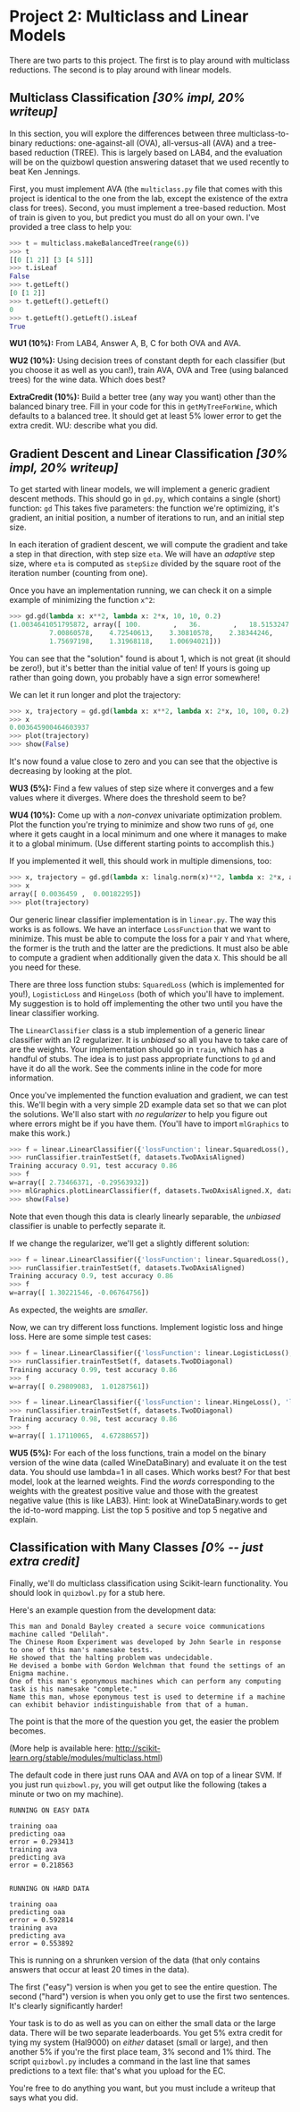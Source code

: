 # Project 2: Multiclass and Linear Models

There are two parts to this project. The first is to play around with multiclass reductions. The second is to play around with linear models.

## Multiclass Classification *[30% impl, 20% writeup]*

In this section, you will explore the differences between three
multiclass-to-binary reductions: one-against-all (OVA), all-versus-all
(AVA) and a tree-based reduction (TREE).  This is largely based
on LAB4, and the evaluation will be on the quizbowl question answering
dataset that we used recently to beat Ken Jennings.

First, you must implement AVA (the `multiclass.py` file that comes
with this project is identical to the one from the lab, except the
existence of the extra class for trees). Second, you must implement a
tree-based reduction. Most of train is given to you, but predict you
must do all on your own. I've provided a tree class to help you:

```python
>>> t = multiclass.makeBalancedTree(range(6))
>>> t
[[0 [1 2]] [3 [4 5]]]
>>> t.isLeaf
False
>>> t.getLeft()
[0 [1 2]]
>>> t.getLeft().getLeft()
0
>>> t.getLeft().getLeft().isLeaf
True
```

**WU1 (10%):** From LAB4, Answer A, B, C for both OVA and AVA.

**WU2 (10%):** Using decision trees of constant depth for each
classifier (but you choose it as well as you can!), train AVA, OVA and
Tree (using balanced trees) for the wine data. Which does best?

**ExtraCredit (10%):** Build a better tree (any way you want) other
than the balanced binary tree. Fill in your code for this in
`getMyTreeForWine`, which defaults to a balanced tree. It should get
at least 5% lower error to get the extra credit. WU: describe what you
did.


## Gradient Descent and Linear Classification *[30% impl, 20% writeup]*

To get started with linear models, we will implement a generic
gradient descent methods.  This should go in `gd.py`, which
contains a single (short) function: `gd` This takes five
parameters: the function we're optimizing, it's gradient, an initial
position, a number of iterations to run, and an initial step size.

In each iteration of gradient descent, we will compute the gradient
and take a step in that direction, with step size `eta`.  We
will have an *adaptive* step size, where `eta` is computed
as `stepSize` divided by the square root of the iteration
number (counting from one).

Once you have an implementation running, we can check it on a simple
example of minimizing the function `x^2`:

```python
>>> gd.gd(lambda x: x**2, lambda x: 2*x, 10, 10, 0.2)
(1.0034641051795872, array([ 100.        ,   36.        ,   18.5153247 ,   10.95094653,
          7.00860578,    4.72540613,    3.30810578,    2.38344246,
          1.75697198,    1.31968118,    1.00694021]))
```

You can see that the "solution" found is about 1, which is not great
(it should be zero!), but it's better than the initial value of ten!
If yours is going up rather than going down, you probably have a sign
error somewhere!

We can let it run longer and plot the trajectory:

```python
>>> x, trajectory = gd.gd(lambda x: x**2, lambda x: 2*x, 10, 100, 0.2)
>>> x
0.003645900464603937
>>> plot(trajectory)
>>> show(False)
```

It's now found a value close to zero and you can see that the
objective is decreasing by looking at the plot.

**WU3 (5%):** Find a few values of step size where it converges and
a few values where it diverges.  Where does the threshold seem to
be?

**WU4 (10%):** Come up with a *non-convex* univariate
optimization problem.  Plot the function you're trying to minimize and
show two runs of `gd`, one where it gets caught in a local
minimum and one where it manages to make it to a global minimum.  (Use
different starting points to accomplish this.)

If you implemented it well, this should work in multiple dimensions,
too:

```python
>>> x, trajectory = gd.gd(lambda x: linalg.norm(x)**2, lambda x: 2*x, array([10,5]), 100, 0.2)
>>> x
array([ 0.0036459 ,  0.00182295])
>>> plot(trajectory)
```

Our generic linear classifier implementation is
in `linear.py`.  The way this works is as follows.  We have an
interface `LossFunction` that we want to minimize.  This must
be able to compute the loss for a pair `Y` and `Yhat`
where, the former is the truth and the latter are the predictions.  It
must also be able to compute a gradient when additionally given the
data `X`.  This should be all you need for these.

There are three loss function stubs: `SquaredLoss` (which is
implemented for you!), `LogisticLoss` and `HingeLoss`
(both of which you'll have to implement.  My suggestion is to hold off
implementing the other two until you have the linear classifier
working.

The `LinearClassifier` class is a stub implemention of a
generic linear classifier with an l2 regularizer.  It
is *unbiased* so all you have to take care of are the weights.
Your implementation should go in `train`, which has a handful
of stubs.  The idea is to just pass appropriate functions
to `gd` and have it do all the work.  See the comments inline
in the code for more information.

Once you've implemented the function evaluation and gradient, we can
test this.  We'll begin with a very simple 2D example data set so that
we can plot the solutions.  We'll also start with *no
regularizer* to help you figure out where errors might be if you
have them.  (You'll have to import `mlGraphics` to make this
work.)

```python
>>> f = linear.LinearClassifier({'lossFunction': linear.SquaredLoss(), 'lambda': 0, 'numIter': 100, 'stepSize': 0.5})
>>> runClassifier.trainTestSet(f, datasets.TwoDAxisAligned)
Training accuracy 0.91, test accuracy 0.86
>>> f
w=array([ 2.73466371, -0.29563932])
>>> mlGraphics.plotLinearClassifier(f, datasets.TwoDAxisAligned.X, datasets.TwoDAxisAligned.Y)
>>> show(False)
```

Note that even though this data is clearly linearly separable,
the *unbiased* classifier is unable to perfectly separate it.

If we change the regularizer, we'll get a slightly different
solution:

```python
>>> f = linear.LinearClassifier({'lossFunction': linear.SquaredLoss(), 'lambda': 10, 'numIter': 100, 'stepSize': 0.5})
>>> runClassifier.trainTestSet(f, datasets.TwoDAxisAligned)
Training accuracy 0.9, test accuracy 0.86
>>> f
w=array([ 1.30221546, -0.06764756])
```

As expected, the weights are *smaller*.

Now, we can try different loss functions.  Implement logistic loss and
hinge loss.  Here are some simple test cases:

```python
>>> f = linear.LinearClassifier({'lossFunction': linear.LogisticLoss(), 'lambda': 10, 'numIter': 100, 'stepSize': 0.5})
>>> runClassifier.trainTestSet(f, datasets.TwoDDiagonal)
Training accuracy 0.99, test accuracy 0.86
>>> f
w=array([ 0.29809083,  1.01287561])

>>> f = linear.LinearClassifier({'lossFunction': linear.HingeLoss(), 'lambda': 1, 'numIter': 100, 'stepSize': 0.5})
>>> runClassifier.trainTestSet(f, datasets.TwoDDiagonal)
Training accuracy 0.98, test accuracy 0.86
>>> f
w=array([ 1.17110065,  4.67288657])
```

**WU5 (5%):** For each of the loss functions, train a model on the
binary version of the wine data (called WineDataBinary) and evaluate
it on the test data. You should use lambda=1 in all cases. Which works
best? For that best model, look at the learned weights. Find
the *words* corresponding to the weights with the greatest
positive value and those with the greatest negative value (this is
like LAB3). Hint: look at WineDataBinary.words to get the id-to-word
mapping. List the top 5 positive and top 5 negative and explain.

## Classification with Many Classes *[0% -- just extra credit]*

Finally, we'll do multiclass classification using Scikit-learn functionality. You should look in `quizbowl.py` for a stub here.

Here's an example question from the development data:

    This man and Donald Bayley created a secure voice communications machine called "Delilah".
    The Chinese Room Experiment was developed by John Searle in response to one of this man's namesake tests.
    He showed that the halting problem was undecidable.
    He devised a bombe with Gordon Welchman that found the settings of an Enigma machine.
    One of this man's eponymous machines which can perform any computing task is his namesake "complete."
    Name this man, whose eponymous test is used to determine if a machine can exhibit behavior indistinguishable from that of a human.

The point is that the more of the question you get, the easier the problem becomes.

(More help is available here: http://scikit-learn.org/stable/modules/multiclass.html)

The default code in there just runs OAA and AVA on top of a linear SVM. If you just run `quizbowl.py`, you will get output like the following (takes a minute or two on my machine).

```
RUNNING ON EASY DATA

training oaa
predicting oaa
error = 0.293413
training ava
predicting ava
error = 0.218563


RUNNING ON HARD DATA

training oaa
predicting oaa
error = 0.592814
training ava
predicting ava
error = 0.553892
```

This is running on a shrunken version of the data (that only contains answers that occur at least 20 times in the data).

The first ("easy") version is when you get to see the entire question. The second ("hard") version is when you only get to use the first two sentences. It's clearly significantly harder!

Your task is to do as well as you can on either the small data or the large data. There will be two separate leaderboards. You get 5% extra credit for tying my system (Hal9000) on *either* dataset (small or large), and then another 5% if you're the first place team, 3% second and 1% third. The script `quizbowl.py` includes a command in the last line that sames predictions to a text file: that's what you upload for the EC.

You're free to do anything you want, but you must include a writeup that says what you did.
